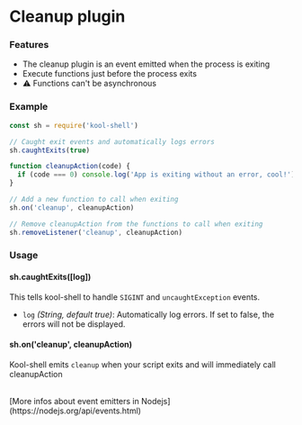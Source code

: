 # Cleanup plugin

### Features
  * The cleanup plugin is an event emitted when the process is exiting
  * Execute functions just before the process exits
  * :warning: Functions can't be asynchronous

### Example
```javascript
const sh = require('kool-shell')

// Caught exit events and automatically logs errors
sh.caughtExits(true)

function cleanupAction(code) {
  if (code === 0) console.log('App is exiting without an error, cool!')
}

// Add a new function to call when exiting
sh.on('cleanup', cleanupAction)

// Remove cleanupAction from the functions to call when exiting
sh.removeListener('cleanup', cleanupAction)
```

### Usage

#### sh.caughtExits([log])
This tells kool-shell to handle `SIGINT` and `uncaughtException` events.
* `log` _(String, default true)_: Automatically log errors. If set to false, the errors will not be displayed.

#### sh.on('cleanup', cleanupAction)
Kool-shell emits `cleanup` when your script exits and will immediately call cleanupAction

<br>
[More infos about event emitters in Nodejs](https://nodejs.org/api/events.html)
